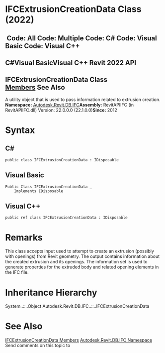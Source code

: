 # IFCExtrusionCreationData Class (2022)

﻿
 Code: All Code: Multiple Code: C# Code: Visual Basic Code: Visual C++   
---  
C#Visual BasicVisual C++
Revit 2022 API  
---  
IFCExtrusionCreationData Class  
[Members](846904b1-c99e-07ed-afd4-a651ae8952ce.md "IFCExtrusionCreationData Members") See Also  
---  
A utility object that is used to pass information related to extrusion creation. 
**Namespace:** [Autodesk.Revit.DB.IFC](b823fafb-1ba1-896b-4097-142c2817ce74.md "Autodesk.Revit.DB.IFC Namespace")**Assembly:** RevitAPIIFC (in RevitAPIIFC.dll) Version: 22.0.0.0 (22.1.0.0)**Since:** 2012 
# Syntax
C#  
---  
```text
public class IFCExtrusionCreationData : IDisposable
```
  
Visual Basic  
---  
```text
Public Class IFCExtrusionCreationData _
	Implements IDisposable
```
  
Visual C++  
---  
```text
public ref class IFCExtrusionCreationData : IDisposable
```
  
# Remarks
This class accepts input used to attempt to create an extrusion (possibly with openings) from Revit geometry. The output contains information about the created extrusion and its openings. The information set is used to generate properties for the extruded body and related opening elements in the IFC file. 
# Inheritance Hierarchy
System..::..Object Autodesk.Revit.DB.IFC..::..IFCExtrusionCreationData
# See Also
[IFCExtrusionCreationData Members](846904b1-c99e-07ed-afd4-a651ae8952ce.md "IFCExtrusionCreationData Members")
[Autodesk.Revit.DB.IFC Namespace](b823fafb-1ba1-896b-4097-142c2817ce74.md "Autodesk.Revit.DB.IFC Namespace")
Send comments on this topic to 